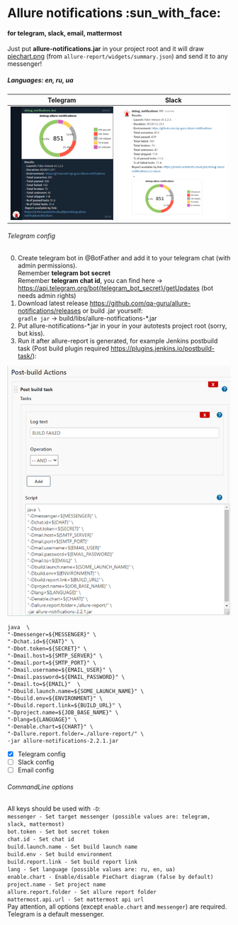 <h1>Allure notifications :sun_with_face:</h1>
<h4>for telegram, slack, email, mattermost</h4>

Just put <b>allure-notifications.jar</b> in your project root and it will draw <u>piechart.png</u> (from `allure-report/widgets/summary.json`) and send it to any messenger!<br/>
<h5>Languages: en, ru, ua </h5>

| Telegram | Slack |
:-------------------------:|:-------------------------:
![shakal_screenshot](readme_images/telegram-en.png) | ![shakal_screenshot](readme_images/slack-en.png)


<h6>Telegram config</h6>

0. Create telegram bot in @BotFather and add it to your telegram chat (with admin permissions).<br/>
Remember <b>telegram bot secret</b><br/>
Remember <b>telegram chat id</b>, you can find here -> https://api.telegram.org/bot{telegram_bot_secret}/getUpdates (bot needs admin rights)<br/>
1. Download latest release https://github.com/qa-guru/allure-notifications/releases or build .jar yourself: <br/>
`gradle jar` -> build/libs/allure-notifications-*.jar <br/>
2. Put allure-notifications-*.jar in your in your autotests project root (sorry, but kiss). <br/>
3. Run it after allure-report is generated, 
for example Jenkins postbuild task (Post build plugin required https://plugins.jenkins.io/postbuild-task/): <br/>

![jenkins config](readme_images/jenkins_config.png)

```
java  \
"-Dmessenger=${MESSENGER}" \
"-Dchat.id=${CHAT}" \
"-Dbot.token=${SECRET}" \
"-Dmail.host=${SMTP_SERVER}" \
"-Dmail.port=${SMTP_PORT}" \
"-Dmail.username=${EMAIL_USER}" \
"-Dmail.password=${EMAIL_PASSWORD}" \
"-Dmail.to=${EMAIL}"  \
"-Dbuild.launch.name=${SOME_LAUNCH_NAME}" \
"-Dbuild.env=${ENVIRONMENT}" \
"-Dbuild.report.link=${BUILD_URL}" \
"-Dproject.name=${JOB_BASE_NAME}" \
"-Dlang=${LANGUAGE}" \
"-Denable.chart=${CHART}" \
"-Dallure.report.folder=./allure-report/" \
-jar allure-notifications-2.2.1.jar
```

- [x] Telegram config
- [ ] Slack config
- [ ] Email config

<h6>CommandLine options</h6>

All keys should be used with `-D`: <br/> 
`messenger - Set target messenger (possible values are: telegram, slack, mattermost)` <br/>
`bot.token - Set bot secret token` <br/>
`chat.id - Set chat id` <br/>
`build.launch.name - Set build launch name` <br/>
`build.env - Set build environment` <br/>
`build.report.link - Set build report link` <br/>
`lang - Set language (possible values are: ru, en, ua)` <br/>
`enable.chart - Enable/disable PieChart diagram (false by default)` <br/>
`project.name - Set project name` <br/>
`allure.report.folder - Set allure report folder` <br/>
`mattermost.api.url - Set mattermost api url` <br/>
Pay attention, all options (except `enable.chart` and `messenger`) are required. Telegram is a default messenger.
